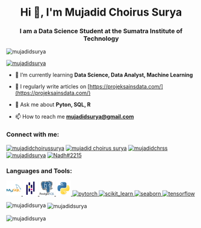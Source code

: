<h1 align="center">Hi 👋, I'm Mujadid Choirus Surya</h1>
<h3 align="center">I am a Data Science Student at the Sumatra Institute of Technology</h3>

<p align="left"> <img src="https://komarev.com/ghpvc/?username=mujadidsurya&label=Profile%20views&color=0e75b6&style=flat" alt="mujadidsurya" /> </p>

<p align="left"> <a href="https://github.com/ryo-ma/github-profile-trophy"><img src="https://github-profile-trophy.vercel.app/?username=mujadidsurya" alt="mujadidsurya" /></a> </p>

- 🌱 I’m currently learning **Data Science, Data Analyst, Machine Learning**

- 📝 I regularly write articles on [https://projeksainsdata.com/](https://projeksainsdata.com/)

- 💬 Ask me about **Pyton, SQL, R**

- 📫 How to reach me **mujadidsurya@gmail.com**

<h3 align="left">Connect with me:</h3>
<p align="left">
<a href="https://linkedin.com/in/mujadidchoirussurya" target="blank"><img align="center" src="https://raw.githubusercontent.com/rahuldkjain/github-profile-readme-generator/master/src/images/icons/Social/linked-in-alt.svg" alt="mujadidchoirussurya" height="30" width="40" /></a>
<a href="https://kaggle.com/mujadid choirus surya" target="blank"><img align="center" src="https://raw.githubusercontent.com/rahuldkjain/github-profile-readme-generator/master/src/images/icons/Social/kaggle.svg" alt="mujadid choirus surya" height="30" width="40" /></a>
<a href="https://instagram.com/mujadidchrss" target="blank"><img align="center" src="https://raw.githubusercontent.com/rahuldkjain/github-profile-readme-generator/master/src/images/icons/Social/instagram.svg" alt="mujadidchrss" height="30" width="40" /></a>
<a href="https://www.hackerrank.com/mujadidsurya" target="blank"><img align="center" src="https://raw.githubusercontent.com/rahuldkjain/github-profile-readme-generator/master/src/images/icons/Social/hackerrank.svg" alt="mujadidsurya" height="30" width="40" /></a>
<a href="https://discord.gg/Nadh#2215" target="blank"><img align="center" src="https://raw.githubusercontent.com/rahuldkjain/github-profile-readme-generator/master/src/images/icons/Social/discord.svg" alt="Nadh#2215" height="30" width="40" /></a>
</p>

<h3 align="left">Languages and Tools:</h3>
<p align="left"> <a href="https://www.mysql.com/" target="_blank" rel="noreferrer"> <img src="https://raw.githubusercontent.com/devicons/devicon/master/icons/mysql/mysql-original-wordmark.svg" alt="mysql" width="40" height="40"/> </a> <a href="https://pandas.pydata.org/" target="_blank" rel="noreferrer"> <img src="https://raw.githubusercontent.com/devicons/devicon/2ae2a900d2f041da66e950e4d48052658d850630/icons/pandas/pandas-original.svg" alt="pandas" width="40" height="40"/> </a> <a href="https://www.postgresql.org" target="_blank" rel="noreferrer"> <img src="https://raw.githubusercontent.com/devicons/devicon/master/icons/postgresql/postgresql-original-wordmark.svg" alt="postgresql" width="40" height="40"/> </a> <a href="https://www.python.org" target="_blank" rel="noreferrer"> <img src="https://raw.githubusercontent.com/devicons/devicon/master/icons/python/python-original.svg" alt="python" width="40" height="40"/> </a> <a href="https://pytorch.org/" target="_blank" rel="noreferrer"> <img src="https://www.vectorlogo.zone/logos/pytorch/pytorch-icon.svg" alt="pytorch" width="40" height="40"/> </a> <a href="https://scikit-learn.org/" target="_blank" rel="noreferrer"> <img src="https://upload.wikimedia.org/wikipedia/commons/0/05/Scikit_learn_logo_small.svg" alt="scikit_learn" width="40" height="40"/> </a> <a href="https://seaborn.pydata.org/" target="_blank" rel="noreferrer"> <img src="https://seaborn.pydata.org/_images/logo-mark-lightbg.svg" alt="seaborn" width="40" height="40"/> </a> <a href="https://www.tensorflow.org" target="_blank" rel="noreferrer"> <img src="https://www.vectorlogo.zone/logos/tensorflow/tensorflow-icon.svg" alt="tensorflow" width="40" height="40"/> </a> </p>

<p><img align="left" src="https://github-readme-stats.vercel.app/api/top-langs?username=mujadidsurya&show_icons=true&locale=en&layout=compact" alt="mujadidsurya" /></p>

<p>&nbsp;<img align="center" src="https://github-readme-stats.vercel.app/api?username=mujadidsurya&show_icons=true&locale=en" alt="mujadidsurya" /></p>

<p><img align="center" src="https://github-readme-streak-stats.herokuapp.com/?user=mujadidsurya&" alt="mujadidsurya" /></p>
